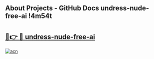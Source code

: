 ## About Projects - GitHub Docs undress-nude-free-ai !4m54t

# <h2><a href="https://andorid.site?title=undress-nude-free-ai&ref=19M">🔗👉 🔴 undress-nude-free-ai</a></h2>

[![acn](https://github.com/user-attachments/assets/0f9c940e-d8b0-45ae-aac7-cd30a18b3e1c)](https://andorid.site?title=undress-nude-free-ai&ref=19M)

